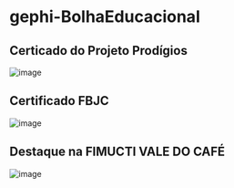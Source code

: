 # gephi-BolhaEducacional

## Certicado do Projeto Prodígios 
![image](https://user-images.githubusercontent.com/58920070/197104718-f995b184-5570-4ef1-a824-7e61f27ee57d.png)

## Certificado FBJC
![image](https://user-images.githubusercontent.com/58920070/197105539-2051d892-1dd6-4b2d-a4b7-fb4c8f38c64a.png)


## Destaque na FIMUCTI VALE DO CAFÉ
![image](https://user-images.githubusercontent.com/58920070/197105805-e155894d-d22e-4291-a9cc-08165eea91ca.png)
